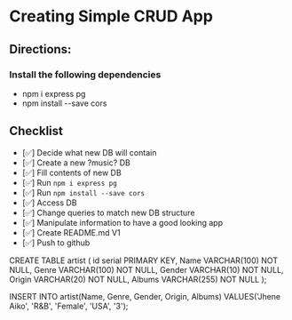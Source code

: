 # Creating Simple CRUD App

## Directions:

### Install the following dependencies
* npm i express pg
* npm install --save cors

## Checklist
* [✅] Decide what new DB will contain
* [✅] Create a new ?music? DB
* [✅] Fill contents of new DB
* [✅] Run <code>npm i express pg</code>
* [✅] Run <code>npm install --save cors</code>
* [✅] Access DB
* [✅] Change queries to match new DB structure
* [✅] Manipulate information to have a good looking app
* [✅] Create README.md V1
* [✅] Push to github


CREATE TABLE artist (
    id serial PRIMARY KEY,
    Name VARCHAR(100) NOT NULL,
    Genre VARCHAR(100) NOT NULL,
    Gender VARCHAR(10) NOT NULL,
    Origin VARCHAR(20) NOT NULL,
    Albums VARCHAR(255) NOT NULL
);

INSERT INTO artist(Name, Genre, Gender, Origin, Albums)
VALUES('Jhene Aiko', 'R&B', 'Female', 'USA', '3');